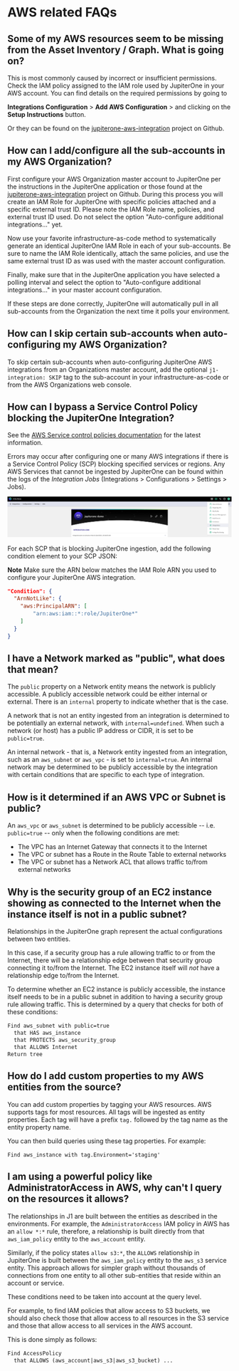 # AWS related FAQs

## Some of my AWS resources seem to be missing from the Asset Inventory / Graph. What is going on?

This is most commonly caused by incorrect or insufficient permissions. Check the
IAM policy assigned to the IAM role used by JupiterOne in your AWS account. You
can find details on the required permissions by going to

**Integrations Configuration** > **Add AWS Configuration** > and clicking on the
**Setup Instructions** button.

Or they can be found on the [jupiterone-aws-integration][] project on Github.

## How can I add/configure all the sub-accounts in my AWS Organization?

First configure your AWS Organization master account to JupiterOne per the instructions 
in the JupiterOne application or those found at the [jupiterone-aws-integration][] project on Github. 
During this process you will create an IAM Role for JupiterOne with specific policies attached and a 
specific external trust ID. Please note the IAM Role name, policies, and external trust ID used. 
Do not select the option "Auto-configure additional integrations..." yet.

Now use your favorite infrastructure-as-code method to systematically generate an identical JupiterOne IAM Role in each of your 
sub-accounts. Be sure to name the IAM Role identically, attach the same policies, and use the same external trust ID 
as was used with the master account configuration.

Finally, make sure that in the JupiterOne application you have selected a polling interval and select the option 
to "Auto-configure additional integrations..." in your master account configuration.

If these steps are done correctly, JupiterOne will automatically pull in all
sub-accounts from the Organization the next time it polls your environment.

## How can I skip certain sub-accounts when auto-configuring my AWS Organization?

To skip certain sub-accounts when auto-configuring JupiterOne AWS integrations 
from an Organizations master account, add the optional `j1-integration: SKIP` tag 
to the sub-account in your infrastructure-as-code or from the AWS Organizations web console.

## How can I bypass a Service Control Policy blocking the JupiterOne Integration?

See the [AWS Service control policies documentation](https://docs.aws.amazon.com/organizations/latest/userguide/orgs_manage_policies_scps.html)
for the latest information.

Errors may occur after configuring one or many AWS integrations if there is a
Service Control Policy (SCP) blocking specified services or regions. Any AWS
Services that cannot be ingested by JupiterOne can be found within the logs of
the *Integration Jobs* (Integrations > Configurations > Settings > Jobs).

![Integration Jobs](../assets/faq-integration-jobs.png)

For each SCP that is blocking JupiterOne ingestion, add the following condition
element to your SCP JSON: 

**Note** Make sure the ARN below matches the IAM Role ARN you used to configure
your JupiterOne AWS integration.

```json
"Condition": {
  "ArnNotLike": {
    "aws:PrincipalARN": [
        "arn:aws:iam::*:role/JupiterOne*"
    ]
  }
}
```

## I have a Network marked as "public", what does that mean?

The `public` property on a Network entity means the network is publicly
accessible. A publicly accessible network could be either internal or external.
There is an `internal` property to indicate whether that is the case.

A network that is not an entity ingested from an integration is determined to be
potentially an external network, with `internal=undefined`. When such a network
(or host) has a public IP address or CIDR, it is set to be `public=true`.

An internal network - that is, a Network entity ingested from an integration,
such as an `aws_subnet` or `aws_vpc` - is set to `internal=true`. An
internal network may be determined to be publicly accessible by the integration
with certain conditions that are specific to each type of integration.

## How is it determined if an AWS VPC or Subnet is public?

An `aws_vpc` or `aws_subnet` is determined to be publicly accessible --
i.e. `public=true` -- only when the following conditions are met:

- The VPC has an Internet Gateway that connects it to the Internet
- The VPC or subnet has a Route in the Route Table to external networks
- The VPC or subnet has a Network ACL that allows traffic to/from external networks

## Why is the security group of an EC2 instance showing as connected to the Internet when the instance itself is not in a public subnet?

Relationships in the JupiterOne graph represent the actual configurations between two entities.

In this case, if a security group has a rule allowing traffic to or from the Internet, there will be a
relationship edge between that security group connecting it to/from the Internet. The EC2 instance 
itself will _not_ have a relationship edge to/from the Internet.

To determine whether an EC2 instance is publicly accessible, the instance itself needs to be in a public
subnet in addition to having a security group rule allowing traffic. This is determined by a query that
checks for both of these conditions:

```j1ql
Find aws_subnet with public=true
  that HAS aws_instance
  that PROTECTS aws_security_group
  that ALLOWS Internet
Return tree
```

## How do I add custom properties to my AWS entities from the source?

You can add custom properties by tagging your AWS resources. AWS supports tags
for most resources. All tags will be ingested as entity properties. Each tag
will have a prefix `tag.` followed by the tag name as the entity property name.

You can then build queries using these tag properties. For example:

```j1ql
Find aws_instance with tag.Environment='staging'
```

## I am using a powerful policy like AdministratorAccess in AWS, why can't I query on the resources it allows?

The relationships in J1 are built between the entities as described in the environments. For example, 
the `AdministratorAccess` IAM policy in AWS has an `allow *:*` rule, therefore, a relationship is
built directly from that `aws_iam_policy` entity to the `aws_account` entity.

Similarly, if the policy states `allow s3:*`, the `ALLOWS` relationship in JupiterOne is built between 
the `aws_iam_policy` entity to the `aws_s3` service entity. This approach allows for simpler graph without 
thousands of connections from one entity to all other sub-entities that reside within an account or service.

These conditions need to be taken into account at the query level.

For example, to find IAM policies that allow access to S3 buckets, we should also check those that 
allow access to all resources in the S3 service and those that allow access to all services in the AWS account.

This is done simply as follows:

```
Find AccessPolicy 
  that ALLOWS (aws_account|aws_s3|aws_s3_bucket) ...
```

[jupiterone-aws-integration]: https://github.com/jupiterone/jupiterone-aws-integration
